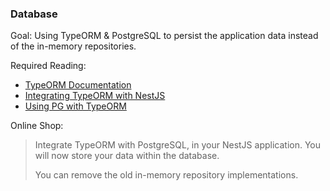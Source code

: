 ### Database 

Goal: Using TypeORM & PostgreSQL to persist the application data instead of the in-memory repositories.

Required Reading:

 - [TypeORM Documentation](https://typeorm.io)
 - [Integrating TypeORM with NestJS](https://docs.nestjs.com/techniques/database)
 - [Using PG with TypeORM](https://www.thisdot.co/blog/connecting-to-postgresql-using-typeorm)


Online Shop: 

 > Integrate TypeORM with PostgreSQL, in your NestJS application. You will now store your data within the database.
 > 
 > You can remove the old in-memory repository implementations.
